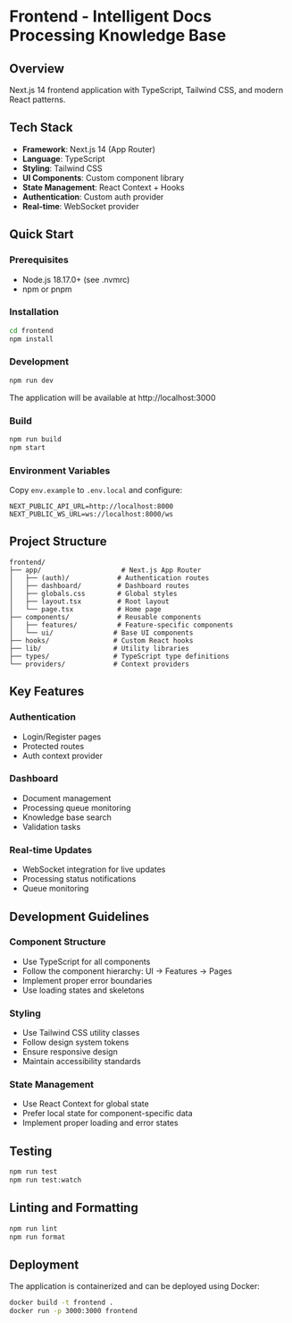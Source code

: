 # Frontend - Intelligent Docs Processing Knowledge Base

## Overview
Next.js 14 frontend application with TypeScript, Tailwind CSS, and modern React patterns.

## Tech Stack
- **Framework**: Next.js 14 (App Router)
- **Language**: TypeScript
- **Styling**: Tailwind CSS
- **UI Components**: Custom component library
- **State Management**: React Context + Hooks
- **Authentication**: Custom auth provider
- **Real-time**: WebSocket provider

## Quick Start

### Prerequisites
- Node.js 18.17.0+ (see .nvmrc)
- npm or pnpm

### Installation
```bash
cd frontend
npm install
```

### Development
```bash
npm run dev
```
The application will be available at http://localhost:3000

### Build
```bash
npm run build
npm start
```

### Environment Variables
Copy `env.example` to `.env.local` and configure:
```env
NEXT_PUBLIC_API_URL=http://localhost:8000
NEXT_PUBLIC_WS_URL=ws://localhost:8000/ws
```

## Project Structure

```
frontend/
├── app/                    # Next.js App Router
│   ├── (auth)/            # Authentication routes
│   ├── dashboard/         # Dashboard routes
│   ├── globals.css        # Global styles
│   ├── layout.tsx         # Root layout
│   └── page.tsx           # Home page
├── components/            # Reusable components
│   ├── features/          # Feature-specific components
│   └── ui/               # Base UI components
├── hooks/                # Custom React hooks
├── lib/                  # Utility libraries
├── types/                # TypeScript type definitions
└── providers/            # Context providers
```

## Key Features

### Authentication
- Login/Register pages
- Protected routes
- Auth context provider

### Dashboard
- Document management
- Processing queue monitoring
- Knowledge base search
- Validation tasks

### Real-time Updates
- WebSocket integration for live updates
- Processing status notifications
- Queue monitoring

## Development Guidelines

### Component Structure
- Use TypeScript for all components
- Follow the component hierarchy: UI → Features → Pages
- Implement proper error boundaries
- Use loading states and skeletons

### Styling
- Use Tailwind CSS utility classes
- Follow design system tokens
- Ensure responsive design
- Maintain accessibility standards

### State Management
- Use React Context for global state
- Prefer local state for component-specific data
- Implement proper loading and error states

## Testing
```bash
npm run test
npm run test:watch
```

## Linting and Formatting
```bash
npm run lint
npm run format
```

## Deployment
The application is containerized and can be deployed using Docker:
```bash
docker build -t frontend .
docker run -p 3000:3000 frontend
```
